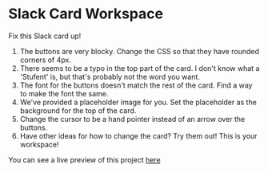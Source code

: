 # Slack Card Workspace

Fix this Slack card up!

1. The buttons are very blocky. Change the CSS so that they have rounded corners of 4px.
2. There seems to be a typo in the top part of the card. I don't know what a 'Stufent' is, but that's probably not the word you want.
3. The font for the buttons doesn't match the rest of the card. Find a way to make the font the same.
4. We've provided a placeholder image for you. Set the placeholder as the background for the top of the card.
5. Change the cursor to be a hand pointer instead of an arrow over the buttons.
6. Have other ideas for how to change the card? Try them out! This is your workspace!

You can see a live preview of this project [here]()